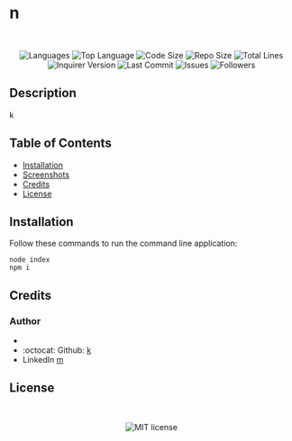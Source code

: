 
  
  # n

  </br>
  <p align="center">
    <img src="https://img.shields.io/github/languages/count/k/k?style=for-the-badge" alt="Languages" />
    <img src="https://img.shields.io/github/languages/top/k/k?style=for-the-badge" alt="Top Language" />
    <img src="https://img.shields.io/github/languages/code-size/k/k?style=for-the-badge" alt="Code Size" />
    <img src="https://img.shields.io/github/repo-size/k/k?style=for-the-badge" alt="Repo Size" />   
    <img src="https://img.shields.io/tokei/lines/github/k/k?style=for-the-badge" alt="Total Lines" />
    <img src="https://img.shields.io/github/package-json/dependency-version/k/k/inquirer?style=for-the-badge" alt="Inquirer Version" />
    <img src="https://img.shields.io/github/last-commit/k/k?style=for-the-badge" alt="Last Commit" />  
    <img src="https://img.shields.io/github/issues/k/k?style=for-the-badge" alt="Issues" />  
    <img src="https://img.shields.io/github/followers/k?style=social" alt="Followers" />  
  </p>

  ## Description 
  
  k
  
  ## Table of Contents
    
  * [Installation](#installation)
  * [Screenshots](#screenshots)
  * [Credits](#credits)
  * [License](#license)
  
  
  ## Installation
  Follow these commands to run the command line application:  
      
    node index
    npm i
  
  
  
  ## Credits
  
  ### Author

  - 
  - :octocat: Github: [k](https://www.github.com/k)
  - LinkedIn [m](https://www.linkedin.com/in/m/)


  

  ## License

  </br>
  <p align="center">
      <img align="center" src="https://img.shields.io/github/license/k/k?style=for-the-badge" alt="MIT license" />
  </p>
  
